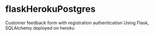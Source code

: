 # flaskHerokuPostgres
Customer feedback form with registration authentication
Using Flask, SQLAlchemy deployed on heroku
